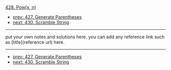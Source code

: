 [428. Pow(x, n)](http://www.lintcode.com/problem/powx-n)

- [prev: 427. Generate Parentheses](427-generate-parentheses.md)
- [next: 430. Scramble String](430-scramble-string.md)

---

put your own notes and solutions here.
you can add any reference link such as [title](reference url) here.

---

- [prev: 427. Generate Parentheses](427-generate-parentheses.md)
- [next: 430. Scramble String](430-scramble-string.md)
